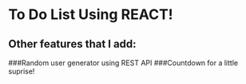 # To Do List Using REACT!

## Other features that I add:

###Random user generator using REST API
###Countdown for a little suprise!


